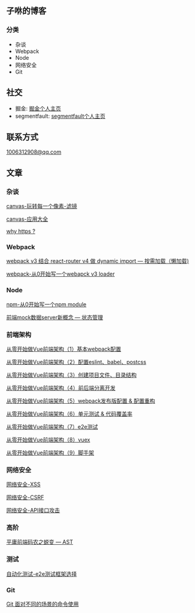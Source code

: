 子咻的博客
---
### 分类
 - 杂谈
 - Webpack
 - Node
 - 网络安全
 - Git

社交
----
- 掘金: [掘金个人主页](https://juejin.im/user/596661b75188250d7669e2a8)
- segmentfault: [segmentfault个人主页](https://segmentfault.com/u/killpigdao)

联系方式
---
<1006312908@qq.com>

文章
---

### 杂谈

[canvas-玩转每一个像素-滤镜](https://github.com/CodeLittlePrince/blog/issues/4)

[canvas-应用大全](https://github.com/CodeLittlePrince/blog/issues/21)

[why https ?](https://github.com/CodeLittlePrince/blog/issues/22)

### Webpack

[webpack v3 结合 react-router v4 做 dynamic import — 按需加载（懒加载)](https://github.com/CodeLittlePrince/blog/issues/3)

[webpack-从0开始写一个webapck v3 loader](https://github.com/CodeLittlePrince/blog/issues/9)

### Node
[npm-从0开始写一个npm module](https://github.com/CodeLittlePrince/blog/issues/8)

[前端mock数据server新概念 — 状态管理](https://github.com/CodeLittlePrince/blog/issues/20)

### 前端架构
[从零开始做Vue前端架构（1）基本webpack配置](https://github.com/CodeLittlePrince/blog/issues/10)

[从零开始做Vue前端架构（2）配置eslint、babel、postcss](https://github.com/CodeLittlePrince/blog/issues/11)

[从零开始做Vue前端架构（3）创建项目文件、目录结构](https://github.com/CodeLittlePrince/blog/issues/12)

[从零开始做Vue前端架构（4）前后端分离开发](https://github.com/CodeLittlePrince/blog/issues/13)

[从零开始做Vue前端架构（5）webpack发布版配置 & 配置重构 ](https://github.com/CodeLittlePrince/blog/issues/14)

[从零开始做Vue前端架构（6）单元测试 & 代码覆盖率](https://github.com/CodeLittlePrince/blog/issues/15)

[从零开始做Vue前端架构（7）e2e测试](https://github.com/CodeLittlePrince/blog/issues/16)

[从零开始做Vue前端架构（8）vuex](https://github.com/CodeLittlePrince/blog/issues/17)

[从零开始做Vue前端架构（9）脚手架](https://github.com/CodeLittlePrince/blog/issues/18)

### 网络安全

[网络安全-XSS](https://github.com/CodeLittlePrince/blog/issues/2)

[网络安全-CSRF](https://github.com/CodeLittlePrince/blog/issues/6)

[网络安全-API接口攻击](https://github.com/CodeLittlePrince/blog/issues/7)

### 高阶

[平庸前端码农之蜕变 — AST](https://github.com/CodeLittlePrince/blog/issues/19)

### 测试

[自动化测试-e2e测试框架选择](https://github.com/CodeLittlePrince/blog/issues/23)

### Git

[Git 面对不同的场景的命令使用](https://github.com/CodeLittlePrince/blog/issues/1)
